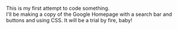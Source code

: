 This is my first attempt to code something.  
I'll be making a copy of the Google Homepage with a search bar and buttons and using CSS.
It will be a trial by fire, baby!